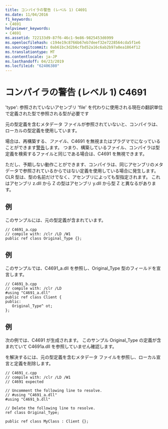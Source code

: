 ```yaml
---
title: コンパイラの警告 (レベル 1) C4691
ms.date: 11/04/2016
f1_keywords:
- C4691
helpviewer_keywords:
- C4691
ms.assetid: 722133d9-87f6-46c1-9e86-9825453d6999
ms.openlocfilehash: c194e19c8766b67eb7deef32e7228564cda5f1e6
ms.sourcegitcommit: 0ab61bc3d2b6cfbd52a16c6ab2b97a8ea1864f12
ms.translationtype: MT
ms.contentlocale: ja-JP
ms.lasthandoff: 04/23/2019
ms.locfileid: "62406380"
---
```

# <a name="compiler-warning-level-1-c4691"></a>コンパイラの警告 (レベル 1) C4691

'type': 参照されていないアセンブリ 'file' を代わりに使用される現在の翻訳単位で定義された型で参照される型が必要です

元の型定義を含むメタデータ ファイルが参照されていないと、コンパイラは、ローカルの型定義を使用しています。

場合は、再構築する、*ファイル*、C4691 を無視またはプラグマでになっていることができます[警告](../../preprocessor/warning.md)します。  つまり、構築しているファイル、コンパイラは型定義を検索するファイルと同じである場合は、C4691 を無視できます。

ただし、予期しない動作ことができます、コンパイラは、同じアセンブリのメタデータで参照されているからではない定義を使用している場合に発生します。CLR 型は、型の名前だけでなく、アセンブリによっても型指定されます。  これはアセンブリ z.dll から Z の型はアセンブリ y.dll から型 Z と異なるがあります。

## <a name="example"></a>例

このサンプルには、元の型定義が含まれています。

```
// C4691_a.cpp
// compile with: /clr /LD /W1
public ref class Original_Type {};
```

## <a name="example"></a>例

このサンプルでは、C4691_a.dll を参照し、Original_Type 型のフィールドを宣言します。

```
// C4691_b.cpp
// compile with: /clr /LD
#using "C4691_a.dll"
public ref class Client {
public:
   Original_Type^ ot;
};
```

## <a name="example"></a>例

次の例では、C4691 が生成されます。  このサンプル Original_Type の定義が含まれていて C4691a.dll を参照していません確認します。

を解決するには、元の型定義を含むメタデータ ファイルを参照し、ローカル宣言と定義を削除します。

```
// C4691_c.cpp
// compile with: /clr /LD /W1
// C4691 expected

// Uncomment the following line to resolve.
// #using "C4691_a.dll"
#using "C4691_b.dll"

// Delete the following line to resolve.
ref class Original_Type;

public ref class MyClass : Client {};
```